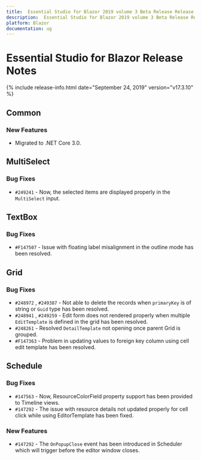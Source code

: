 ```yaml
---
title:  Essential Studio for Blazor 2019 volume 3 Beta Release Release Notes  
description:  Essential Studio for Blazor 2019 volume 3 Beta Release Release Notes  
platform: Blazor
documentation: ug
---
```


#  Essential Studio for Blazor  Release Notes  

{% include release-info.html date="September 24, 2019"  version="v17.3.10" %} 

## Common

### New Features

- Migrated to .NET Core 3.0.

## MultiSelect

### Bug Fixes

- `#249241` - Now, the selected items are displayed properly in the `MultiSelect` input.

## TextBox

### Bug Fixes

- `#F147507` - Issue with floating label misalignment in the outline mode has been resolved.

## Grid

### Bug Fixes

- `#248972` , `#249387` - Not able to delete the records when `primaryKey` is of string or `Guid` type has been resolved.
- `#248941` , `#249259` - Edit form does not rendered properly when multiple `EditTemplate` is defined in the grid has been resolved.
- `#248261` - Resolved `DetailTemplate` not opening once parent Grid is grouped.
- `#F147363` - Problem in updating values to foreign key column using cell edit template has been resolved.

## Schedule

### Bug Fixes

- `#147563` - Now, ResourceColorField property support has been provided to Timeline views.
- `#147292` - The issue with resource details not updated properly for cell click while using EditorTemplate has been fixed.

### New Features

- `#147292` - The `OnPopupClose` event has been introduced in Scheduler which will trigger before the editor window closes.
